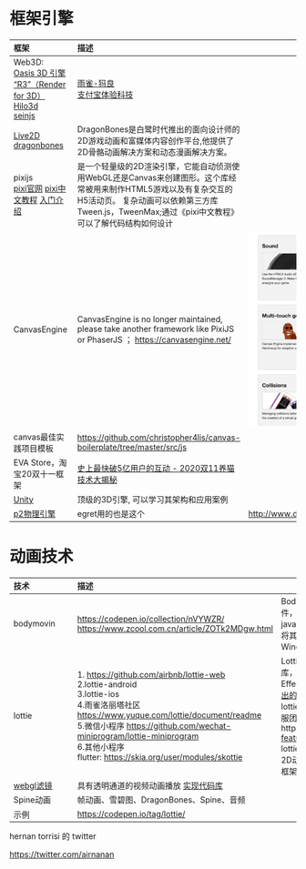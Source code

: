 # 框架引擎
|<span style="white-space:nowrap;">框架&emsp;&emsp;&emsp;&emsp;&emsp;</span>|描述||
|:----|:----|:----|
|Web3D: <br> [Oasis 3D 引擎](https://zhuanlan.zhihu.com/p/101667941) <br> [“R3”（Render for 3D）](https://zhuanlan.zhihu.com/p/101667941)<br>  [Hilo3d](https://github.com/hiloteam/Hilo3d) <br> [seinjs](https://seinjs.com/cn/team)|[雨雀-犸良](https://www.yuque.com/emotion/help/news)  <br> [支付宝体验科技](https://www.yuque.com/antfe/blog/fu6hnr) ||
|[Live2D](https://www.baidu.com/link?url=9fdcgDC3B9DfAAGtkOUuJOR_uL-goun697BkSy8UfwvNB8ihoiTi6xRydCa9ugLS&wd=&eqid=b5d59b73000004d9000000025ff686d7) <br> [dragonbones](https://dragonbones.github.io/cn/index.html) |DragonBones是白鹭时代推出的面向设计师的2D游戏动画和富媒体内容创作平台,他提供了2D骨骼动画解决方案和动态漫画解决方案。||
|pixijs <br> [pixi官网](https://www.pixijs.com/) [pixi中文教程](https://github.com/Zainking/LearningPixi#tileset) [入门介绍](https://juejin.cn/post/6844904020939636744)|是一个轻量级的2D渲染引擎，它能自动侦测使用WebGL还是Canvas来创建图形。这个库经常被用来制作HTML5游戏以及有复杂交互的H5活动页。 复杂动画可以依赖第三方库 Tween.js，TweenMax;通过《pixi中文教程》可以了解代码结构如何设计||
|CanvasEngine|CanvasEngine is no longer maintained, please take another framework like PixiJS or PhaserJS  ； https://canvasengine.net/|![](./images/Foxmail20201123025942.png) |
|canvas最佳实践项目模板|https://github.com/christopher4lis/canvas-boilerplate/tree/master/src/js||
|EVA Store，淘宝20双十一框架|[史上最快破5亿用户的互动 - 2020双11养猫技术大揭秘](https://blog.csdn.net/weixin_43970890/article/details/110224798)||
|[Unity](https://baike.baidu.com/item/Unity/10793)|顶级的3D引擎, 可以学习其架构和应用案例||
|[p2物理引擎](https://github.com/schteppe/p2.js)|egret用的也是这个|http://www.dwenzhao.cn/profession/netbuild/egretp2.html|


# 动画技术
|<span style="white-space:nowrap;">技术&emsp;&emsp;&emsp;&emsp;&emsp;</span>|描述||
|:----|:----|:----|
|bodymovin|https://codepen.io/collection/nVYWZR/ <br> https://www.zcool.com.cn/article/ZOTk2MDgw.html | Bodymovin是由Hernan Torrisi创建的After Effects插件，它将After Effects文件导出为json并包含一个javascript网络播放器。我们建立在他的伟大工作之上，将其用途扩展到Android，iOS，React Native和Windows。 |
|lottie|1. https://github.com/airbnb/lottie-web <br> 2.lottie-android <br> 3.lottie-ios <br> 4.雨雀洛丽塔社区 https://www.yuque.com/lottie/document/readme <br> 5.微信小程序 https://github.com/wechat-miniprogram/lottie-miniprogram <br> 6.其他小程序 <br> flutter: https://skia.org/user/modules/skottie |Lottie是一个用于Android，iOS，Web和Windows的库，用于解析使用Bodymovin导出为json的Adobe After Effects动画，并在移动设备和网络上呈现它们！ [支持导出的 AE 属性](https://www.yuque.com/lottie/document/supported-features) <br> lottie-web的中文文档并不多，入门学习可以参考蚂蚁金服团队的这个文档https://www.yuque.com/lottie/document/supported-features  <br> lottie-web主要实现AE设计产出在页面上的展示，作为2D动画开发框架缺少太多API和框架结构，可以作为2D框架的扩展|
|[webgl滤镜](https://juejin.cn/post/6885673542642302984)|具有透明通道的视频动画播放  [实现代码库](https://github.com/ZhuangWeiMian/javascript_note/tree/master/webgl%E5%AD%A6%E4%B9%A0/%E9%80%8F%E6%98%8E%E8%A7%86%E9%A2%91)||
|Spine动画|帧动画、雪碧图、DragonBones、Spine、音频||
|示例|https://codepen.io/tag/lottie/ ||
hernan torrisi 的 twitter

https://twitter.com/airnanan

